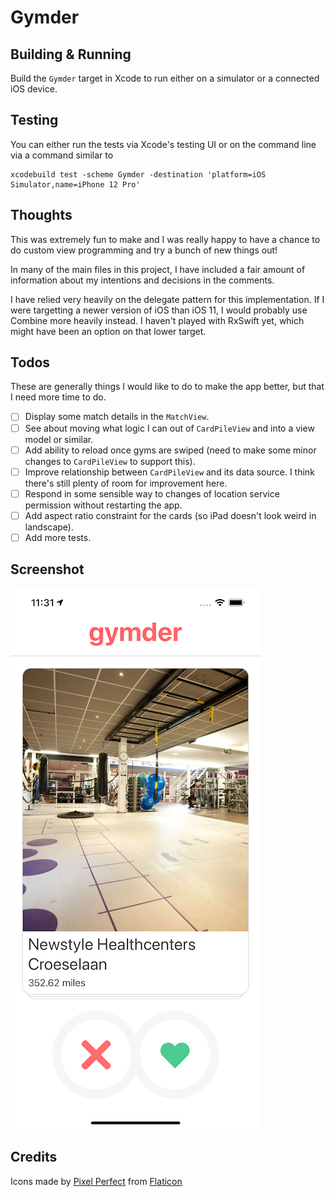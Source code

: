 #  Gymder

## Building & Running

Build the `Gymder` target in Xcode to run either on a simulator or a connected iOS device.

## Testing

You can either run the tests via Xcode's testing UI or on the command line via a command similar to

    xcodebuild test -scheme Gymder -destination 'platform=iOS Simulator,name=iPhone 12 Pro'

## Thoughts

This was extremely fun to make and I was really happy to have a chance to do custom view programming
and try a bunch of new things out!

In many of the main files in this project, I have included a fair amount of information about my intentions
and decisions in the comments.

I have relied very heavily on the delegate pattern for this implementation. If I were targetting a newer version
of iOS than iOS 11, I would probably use Combine more heavily instead. I haven't played with RxSwift yet,
which might have been an option on that lower target.

## Todos

These are generally things I would like to do to make the app better, but that I need more time to do.

- [ ] Display some match details in the `MatchView`.
- [ ] See about moving what logic I can out of `CardPileView` and into a view model or similar.
- [ ] Add ability to reload once gyms are swiped (need to make some minor changes to `CardPileView` to support this).
- [ ] Improve relationship between `CardPileView` and its data source. I think there's still plenty of room for improvement here.
- [ ] Respond in some sensible way to changes of location service permission without restarting the app.
- [ ] Add aspect ratio constraint for the cards (so iPad doesn't look weird in landscape).
- [ ] Add more tests.

## Screenshot 

<kbd>![Screenshot](https://raw.githubusercontent.com/glaukommatos/Gymder/main/screenshot.png "Screenshot")</kbd>

## Credits

Icons made by [Pixel Perfect](https://icon54.com/) from [Flaticon](https://www.flaticon.com)
